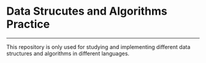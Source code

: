 # Data Strucutes and Algorithms Practice

---

This repository is only used for studying and implementing different data structures
and algorithms in different languages.